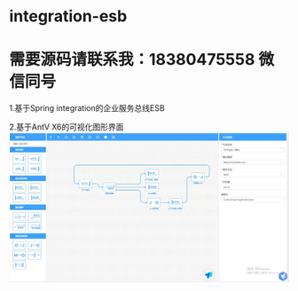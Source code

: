 # integration-esb
# 需要源码请联系我：18380475558 微信同号
1.基于Spring integration的企业服务总线ESB

2.基于AntV X6的可视化图形界面
![image](https://raw.githubusercontent.com/zhkin/integration-esb/main/1.png)
